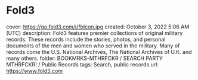# Fold3

cover: https://go.fold3.com/i/fbIcon.jpg
created: October 3, 2022 5:06 AM (UTC)
description: Fold3 features premier collections of original military records. These records include the stories, photos, and personal documents of the men and women who served in the military. Many of records come the U.S. National Archives, The National Archives of U.K. and many others.
folder: BOOKMRKS-MTHRFCKR / SEARCH PARTY MTHRFCKR! / Public Records
tags: Search, public records
url: https://www.fold3.com